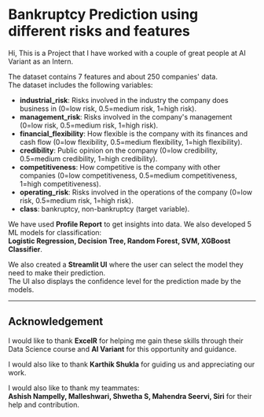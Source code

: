 # Bankruptcy Prediction using different risks and features

Hi, This is a Project that I have worked with a couple of great people at AI Variant as an Intern.

The dataset contains 7 features and about 250 companies' data.  
The dataset includes the following variables:  

- **industrial_risk**: Risks involved in the industry the company does business in (0=low risk, 0.5=medium risk, 1=high risk).  
- **management_risk**: Risks involved in the company's management (0=low risk, 0.5=medium risk, 1=high risk).  
- **financial_flexibility**: How flexible is the company with its finances and cash flow (0=low flexibility, 0.5=medium flexibility, 1=high flexibility).  
- **credibility**: Public opinion on the company (0=low credibility, 0.5=medium credibility, 1=high credibility).  
- **competitiveness**: How competitive is the company with other companies (0=low competitiveness, 0.5=medium competitiveness, 1=high competitiveness).  
- **operating_risk**: Risks involved in the operations of the company (0=low risk, 0.5=medium risk, 1=high risk).  
- **class**: bankruptcy, non-bankruptcy (target variable).  

We have used **Profile Report** to get insights into data. We also developed 5 ML models for classification:  
**Logistic Regression, Decision Tree, Random Forest, SVM, XGBoost Classifier**.  

We also created a **Streamlit UI** where the user can select the model they need to make their prediction.  
The UI also displays the confidence level for the prediction made by the models.  

---

## Acknowledgement  

I would like to thank **ExcelR** for helping me gain these skills through their Data Science course and **AI Variant** for this opportunity and guidance.  

I would also like to thank **Karthik Shukla** for guiding us and appreciating our work.  

I would also like to thank my teammates:  
**Ashish Nampelly, Malleshwari, Shwetha S, Mahendra Seervi, Siri** for their help and contribution.
